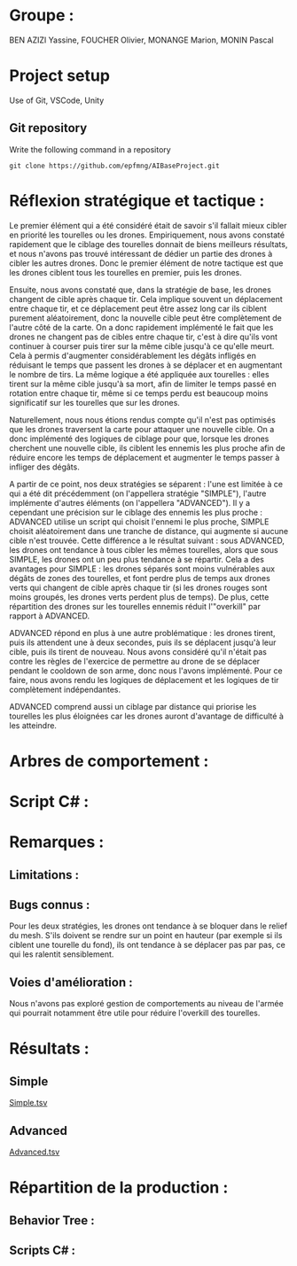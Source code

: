 # Groupe : 

BEN AZIZI Yassine, FOUCHER Olivier, MONANGE Marion, MONIN Pascal

# Project setup

Use of Git, VSCode, Unity

## Git repository
Write the following command in a repository
```
git clone https://github.com/epfmng/AIBaseProject.git
```

# Réflexion stratégique et tactique :
Le premier élément qui a été considéré était de savoir s'il fallait mieux cibler en priorité les tourelles ou les drones.
Empiriquement, nous avons constaté rapidement que le ciblage des tourelles donnait de biens meilleurs résultats, et nous n'avons pas trouvé intéressant de dédier un partie des drones à cibler les autres drones. Donc le premier élément de notre tactique est que les drones ciblent tous les tourelles en premier, puis les drones.

Ensuite, nous avons constaté que, dans la stratégie de base, les drones changent de cible après chaque tir. Cela implique souvent un déplacement entre chaque tir, et ce déplacement peut être assez long car ils ciblent purement aléatoirement, donc la nouvelle cible peut être complètement de l'autre côté de la carte. On a donc rapidement implémenté le fait que les drones ne changent pas de cibles entre chaque tir, c'est à dire qu'ils vont continuer à courser puis tirer sur la même cible jusqu'à ce qu'elle meurt. Cela à permis d'augmenter considérablement les dégâts infligés en réduisant le temps que passent les drones à se déplacer et en augmentant le nombre de tirs. La même logique a été appliquée aux tourelles : elles tirent sur la même cible jusqu'à sa mort, afin de limiter le temps passé en rotation entre chaque tir, même si ce temps perdu est beaucoup moins significatif sur les tourelles que sur les drones.

Naturellement, nous nous étions rendus compte qu'il n'est pas optimisés que les drones traversent la carte pour attaquer une nouvelle cible. On a donc implémenté des logiques de ciblage pour que, lorsque les drones cherchent une nouvelle cible, ils ciblent les ennemis les plus proche afin de réduire encore les temps de déplacement et augmenter le temps passer à infliger des dégâts.

A partir de ce point, nos deux stratégies se séparent : l'une est limitée à ce qui a été dit précédemment (on l'appellera stratégie "SIMPLE"), l'autre implémente d'autres éléments (on l'appellera "ADVANCED"). Il y a cependant une précision sur le ciblage des ennemis les plus proche : ADVANCED utilise un script qui choisit l'ennemi le plus proche, SIMPLE choisit aléatoirement dans une tranche de distance, qui augmente si aucune cible n'est trouvée. Cette différence a le résultat suivant : sous ADVANCED, les drones ont tendance à tous cibler les mêmes tourelles, alors que sous SIMPLE, les drones ont un peu plus tendance à se répartir. Cela a des avantages pour SIMPLE : les drones séparés sont moins vulnérables aux dégâts de zones des tourelles, et font perdre plus de temps aux drones verts qui changent de cible après chaque tir (si les drones rouges sont moins groupés, les drones verts perdent plus de temps). De plus, cette répartition des drones sur les tourelles ennemis réduit l'"overkill" par rapport à ADVANCED.

ADVANCED répond en plus à une autre problématique : les drones tirent, puis ils attendent une à deux secondes, puis ils se déplacent jusqu'à leur cible, puis ils tirent de nouveau. Nous avons considéré qu'il n'était pas contre les règles de l'exercice de permettre au drone de se déplacer pendant le cooldown de son arme, donc nous l'avons implémenté. Pour ce faire, nous avons rendu les logiques de déplacement et les logiques de tir complètement indépendantes.

ADVANCED comprend aussi un ciblage par distance qui priorise les tourelles les plus éloignées car les drones auront d'avantage de difficulté à les atteindre.

# Arbres de comportement :


# Script C# :



# Remarques :
## Limitations :

## Bugs connus :
Pour les deux stratégies, les drones ont tendance à se bloquer dans le relief du mesh. S'ils doivent se rendre sur un point en hauteur (par exemple si ils ciblent une tourelle du fond), ils ont tendance à se déplacer pas par pas, ce qui les ralentit sensiblement.

## Voies d'amélioration :
Nous n'avons pas exploré gestion de comportements au niveau de l'armée qui pourrait notamment être utile pour réduire l'overkill des tourelles.

# Résultats :
## Simple
[Simple.tsv](https://github.com/epfmng/AIBaseProject\Results\simple)

## Advanced
[Advanced.tsv](https://github.com/epfmng/AIBaseProject\Results\advanced)

# Répartition de la production :
## Behavior Tree :

## Scripts C# :


